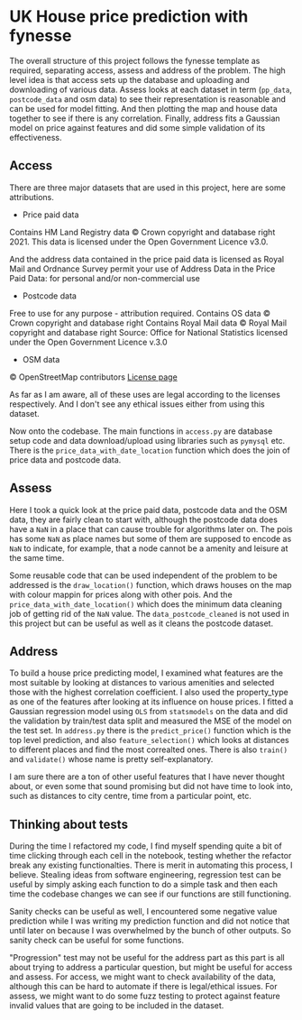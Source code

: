 # UK House price prediction with fynesse

The overall structure of this project follows the fynesse template as required,
separating access, assess and address of the problem. The high level idea is that access
sets up the database and uploading and downloading of various data. Assess looks
at each dataset in term (`pp_data`, `postcode_data` and osm data) to see their
representation is reasonable and can be used for model fitting. And then plotting
the map and house data together to see if there is any correlation.
Finally, address fits a Gaussian model on price against features and did some simple
validation of its effectiveness.

## Access

There are three major datasets that are used in this project, here are some attributions.

- Price paid data

Contains HM Land Registry data © Crown copyright and database right 2021.
This data is licensed under the Open Government Licence v3.0.

And the address data contained in the price paid data is licensed as
Royal Mail and Ordnance Survey permit your use of Address Data in the Price Paid Data:
for personal and/or non-commercial use

- Postcode data

Free to use for any purpose - attribution required.
Contains OS data © Crown copyright and database right
Contains Royal Mail data © Royal Mail copyright and database right
Source: Office for National Statistics licensed under the Open Government Licence v.3.0

- OSM data

© OpenStreetMap contributors
[License page](https://www.openstreetmap.org/copyright)

As far as I am aware, all of these uses are legal according to the licenses respectively.
And I don't see any ethical issues either from using this dataset.

Now onto the codebase. The main functions in `access.py` are database setup code
and data download/upload using libraries such as `pymysql` etc. There is the
`price_data_with_date_location` function which does the join of price data and
postcode data.

## Assess

Here I took a quick look at the price paid data, postcode data and the OSM data, they
are fairly clean to start with, although the postcode data does have a `NaN` in
a place that can cause trouble for algorithms later on.
The pois has some `NaN` as place names but some of them are supposed to encode as
`NaN` to indicate, for example, that a node cannot be a amenity and leisure at the same time.

Some reusable code that can be used independent of the problem to be addressed
is the `draw_location()` function, which draws houses on the map with colour
mappin for prices along with other pois. And the `price_data_with_date_location()`
which does the minimum data cleaning job of getting rid of the `NaN` value. The
`data_postcode_cleaned` is not used in this project but can be useful as well
as it cleans the postcode dataset.

## Address

To build a house price predicting model, I examined what features are the most
suitable by looking at distances to various amenities and selected those with
the highest correlation coefficient. I also used the property_type as one of the
features after looking at its influence on house prices.
I fitted a Gaussian regression model using `OLS` from `statsmodels` on the data and
did the validation by train/test data split and measured the MSE of the model on
the test set. In `address.py`
there is the `predict_price()` function which is the top level prediction, and also
`feature_selection()` which looks at distances to different places and find the
most correalted ones. There is also `train()` and `validate()` whose name is
pretty self-explanatory.

I am sure there are a ton of other useful features that I have never thought about,
or even some that sound promising but did not have time to look into, such as
distances to city centre, time from a particular point, etc.

## Thinking about tests

During the time I refactored my code, I find myself spending quite a bit of time
clicking through each cell in the notebook, testing whether the refactor break
any existing functionalties. There is merit in automating this process, I believe.
Stealing ideas from software engineering, regression test can be useful by simply
asking each function to do a simple task and then each time the codebase changes
we can see if our functions are still functioning.

Sanity checks can be useful as well, I encountered some negative value prediction
while I was writing my prediction function and did not notice that until later on
because I was overwhelmed by the bunch of other outputs. So sanity check can be
useful for some functions.

"Progression" test may not be useful for the address part as this part is all
about trying to address a particular question, but might be useful for access
and assess. For access, we might want to check availability of the data, although
this can be hard to automate if there is legal/ethical issues. For assess, we
might want to do some fuzz testing to protect against feature invalid values
that are going to be included in the dataset.
